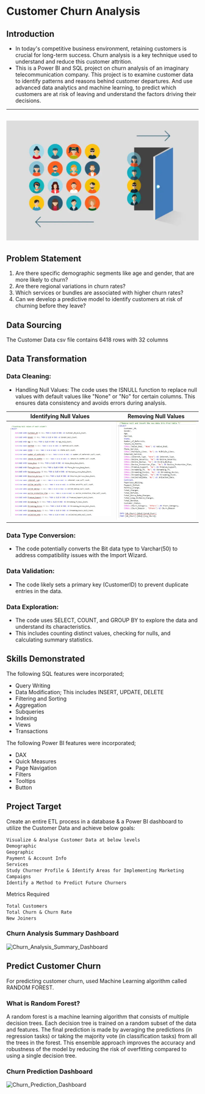 # Customer Churn Analysis

## Introduction

- In today's competitive business environment, retaining customers is crucial for long-term success. Churn analysis is a key technique used to understand and reduce this customer attrition.
- This is a Power BI and SQL project on churn analysis of an imaginary telecommunication company. This project is to examine customer data to identify patterns and reasons behind customer departures. And use advanced data analytics and machine learning, to predict which customers are at risk of leaving and understand the factors driving their decisions.
---
![](churn7.png)
---
## Problem Statement
1. Are there specific demographic segments like age and gender, that are more likely to churn?
2. Are there regional variations in churn rates?
3. Which services or bundles are associated with higher churn rates?
4. Can we develop a predictive model to identify customers at risk of churning before they leave?

## Data Sourcing

The Customer Data csv file contains 6418 rows with 32 columns

## Data Transformation
### Data Cleaning:

- Handling Null Values: The code uses the ISNULL function to replace null values with default values like "None" or "No" for certain columns. This ensures data consistency and avoids errors during analysis.

Identifying Null Values                        |          Removing Null Values
:---------------------------------------------:|:------------------------------------:
  ![](Null_values.jpg)                         |            ![](remove_null.jpg)
  
### Data Type Conversion: 
- The code potentially converts the Bit data type to Varchar(50) to address compatibility issues with the Import Wizard.

### Data Validation:
- The code likely sets a primary key (CustomerID) to prevent duplicate entries in the data.

### Data Exploration:
- The code uses SELECT, COUNT, and GROUP BY to explore the data and understand its characteristics.
- This includes counting distinct values, checking for nulls, and calculating summary statistics.

## Skills Demonstrated

The following SQL features were incorporated;
- Query Writing
- Data Modification; This includes INSERT, UPDATE, DELETE
- Filtering and Sorting
- Aggregation
- Subqueries
- Indexing
- Views
- Transactions

The following Power BI features were incorporated;
- DAX
- Quick Measures
- Page Navigation
- Filters
- Tooltips
- Button





## Project Target

Create an entire ETL process in a database & a Power BI dashboard to utilize the Customer Data and achieve below goals:
        
    Visualize & Analyse Customer Data at below levels
    Demographic
    Geographic
    Payment & Account Info
    Services
    Study Churner Profile & Identify Areas for Implementing Marketing Campaigns
    Identify a Method to Predict Future Churners
 

Metrics Required

    Total Customers
    Total Churn & Churn Rate
    New Joiners

### Churn Analysis Summary Dashboard
![Churn_Analysis_Summary_Dashboard](https://github.com/user-attachments/assets/4cde275e-3490-4076-bd28-266c62e51ff4)

## Predict Customer Churn

For predicting customer churn, used Machine Learning algorithm called RANDOM FOREST.

### What is Random Forest?
A random forest is a machine learning algorithm that consists of multiple decision trees. Each decision tree is trained on a random subset of the data and features. The final prediction is made by averaging the predictions (in regression tasks) or taking the majority vote (in classification tasks) from all the trees in the forest. This ensemble approach improves the accuracy and robustness of the model by reducing the risk of overfitting compared to using a single decision tree.

### Churn Prediction Dashboard
![Churn_Prediction_Dashboard](https://github.com/user-attachments/assets/10d4500f-5cae-43f5-9fbc-82f92dcd9eea)
